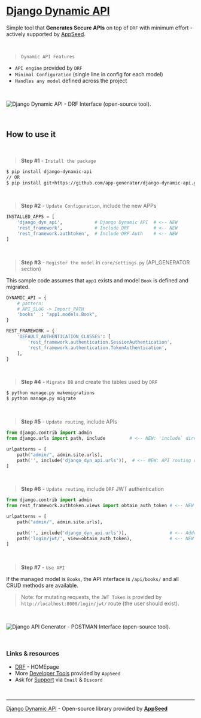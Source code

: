 # [Django Dynamic API](https://github.com/app-generator/django-dynamic-api)

Simple tool that **Generates Secure APIs** on top of `DRF` with minimum effort - actively supported by [AppSeed](https://appseed.us/).

<br />

> `Dynamic API Features` 

- `API engine` provided by `DRF`
- `Minimal Configuration` (single line in config for each model)
- `Handles any model` defined across the project

<br />

![Django Dynamic API - DRF Interface (open-source tool).](https://user-images.githubusercontent.com/51070104/197181145-f7458df7-23c3-4c14-bcb1-8e168882a104.jpg)

<br />

## How to use it

<br />

> **Step #1** - `Install the package` 

```bash
$ pip install django-dynamic-api
// OR
$ pip install git+https://github.com/app-generator/django-dynamic-api.git
```

<br />

> **Step #2** - `Update Configuration`, include the new APPs

```python
INSTALLED_APPS = [
    'django_dyn_api',            # Django Dynamic API  # <-- NEW
    'rest_framework',            # Include DRF         # <-- NEW 
    'rest_framework.authtoken',  # Include DRF Auth    # <-- NEW   
]
```

<br />

> **Step #3** - `Register the model` in `core/settings.py` (API_GENERATOR section)

This sample code assumes that `app1` exists and model `Book` is defined and migrated.

```python
DYNAMIC_API = {
    # pattern: 
    # API_SLUG -> Import_PATH 
    'books'  : "app1.models.Book",
}

REST_FRAMEWORK = {
    'DEFAULT_AUTHENTICATION_CLASSES': [
        'rest_framework.authentication.SessionAuthentication',
        'rest_framework.authentication.TokenAuthentication',
    ],
}
```

<br />

> **Step #4** - `Migrate DB` and create the tables used by `DRF` 

```bash
$ python manage.py makemigrations
$ python manage.py migrate
```

<br />

> **Step #5** - `Update routing`, include APIs 

```python
from django.contrib import admin
from django.urls import path, include         # <-- NEW: 'include` directive added

urlpatterns = [
    path("admin/", admin.site.urls),
    path('', include('django_dyn_api.urls')),  # <-- NEW: API routing rules
]    
```    

<br />

> **Step #6** - `Update routing`, include `DRF` JWT authentication  

```python
from django.contrib import admin
from rest_framework.authtoken.views import obtain_auth_token # <-- NEW

urlpatterns = [
    path("admin/", admin.site.urls),     

    path('', include('django_dyn_api.urls')),                # <-- Added in the previous step
    path('login/jwt/', view=obtain_auth_token),              # <-- NEW
]    
```    

<br />

> **Step #7** - `Use API` 

If the managed model is `Books`, the API interface is `/api/books/` and all CRUD methods are available. 

> Note: for mutating requests, the `JWT Token` is provided by `http://localhost:8000/login/jwt/` route (the user should exist). 

<br />

![Django API Generator - POSTMAN Interface (open-source tool).](https://user-images.githubusercontent.com/51070104/197181265-eb648e27-e5cf-4f3c-b330-d000aba53c6a.jpg)

<br />

### Links & resources 

- [DRF](https://www.django-rest-framework.org/) - HOMEpage
- More [Developer Tools](https://appseed.us/developer-tools/) provided by `AppSeed`
- Ask for [Support](https://appseed.us/support/) via `Email` & `Discord` 

<br />

---
[Django Dynamic API](https://github.com/app-generator/django-dynamic-api) - Open-source library provided by **[AppSeed](https://appseed.us/)**
